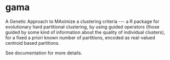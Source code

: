 # gama
A Genetic Approach to MAximize a clustering criteria --- a R package for evolutionary hard partitional clustering, by using guided operators (those guided by some kind of information about the quality of individual clusters), for a fixed a priori known number of partitions, encoded as real-valued centroid based partitions.

See documentation for more details.
